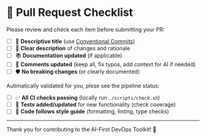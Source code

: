 # 🚀 Pull Request Checklist

Please review and check each item before submitting your PR:

- [ ] 📝 **Descriptive title** (use [Conventional Commits](https://www.conventionalcommits.org/))
- [ ] 📄 **Clear description** of changes and rationale
- [ ] 📚 **Documentation updated** (if applicable)
- [ ] 💬 **Comments updated** (keep all, fix typos, add context for AI if needed)
- [ ] 🛡️ **No breaking changes** (or clearly documented)

Autimatically validated for you, plese see the pipeline status:

- [ ] ✅ **All CI checks passing** (locally run `./scripts/check.sh`)
- [ ] 🧪 **Tests added/updated** for new functionality (check coverage)
- [ ] 🧠 **Code follows style guide** (formatting, linting, type checks)

---

Thank you for contributing to the AI-First DevOps Toolkit! 🚀 